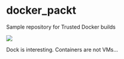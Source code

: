 # docker_packt
Sample repository for Trusted Docker builds

[![](https://images.microbadger.com/badges/image/sweenist/docker_packt.svg)](https://microbadger.com/images/sweenist/docker_packt "Get your own image badge on microbadger.com")

Dock is interesting. Containers are not VMs...
